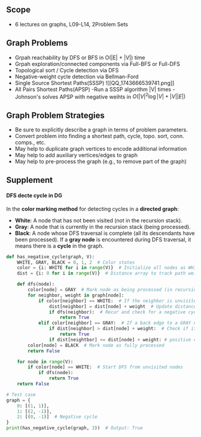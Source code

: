 ## Scope
+ 6 lectures on graphs, L09-L14, 2Problem Sets
## Graph Problems
+ Grpah reachability by DFS or BFS in O(|E| + |V|) time
+ Grpah exploration/connected components via Full-BFS or Full-DFS
+ Topological sort / Cycle detection via DFS
+ Negative-weight cycle detection via Bellman-Ford
+ Single Source Shortest Paths(SSSP)
![[QQ_1743666539741.png]]
+ All Pairs Shortest Paths(APSP)
-Run a SSSP algorithm |V| times
-Johnson's solves APSP with negative weihts in $O(|V|^2\log{|V|}+|V||E|)$
## Graph Problem Strategies
+ Be sure to explicitly describe a graph in terms of problem parameters.
+ Convert problem into finding a shortest path, cycle, topo. sort, conn. comps., etc.
+ May help to duplicate graph vertices to encode additional information
+ May help to add auxiliary vertices/edges to graph
+ May help to pre-process the graph (e.g., to remove part of the graph)
## Supplement
#### DFS decte cycle in DG
In the **color marking method** for detecting cycles in a **directed graph**:
- **White**: A node that has not been visited (not in the recursion stack).
- **Gray**: A node that is currently in the recursion stack (being processed).
- **Black**: A node whose DFS traversal is complete (all its descendants have been processed).
If a **gray node** is encountered during DFS traversal, it means there is a **cycle** in the graph.
```python
def has_negative_cycle(graph, V):
    WHITE, GRAY, BLACK = 0, 1, 2  # Color states
    color = {i: WHITE for i in range(V)}  # Initialize all nodes as WHITE (unvisited)
    dist = {i: 0 for i in range(V)}  # Distance array to track path weights

    def dfs(node):
        color[node] = GRAY  # Mark node as being processed (in recursion stack)
        for neighbor, weight in graph[node]:
            if color[neighbor] == WHITE:  # If the neighbor is unvisited, explore it
                dist[neighbor] = dist[node] + weight  # Update distance
                if dfs(neighbor):  # Recur and check for a negative cycle
                    return True
            elif color[neighbor] == GRAY:  # If a back edge to a GRAY node is found (cycle detected)
                if dist[neighbor] > dist[node] + weight:  # Check if it's a negative cycle
                    return True
                if dist[neightbor] <= dist[node] + weight: # positive cycle
        color[node] = BLACK  # Mark node as fully processed
        return False

    for node in range(V):
        if color[node] == WHITE:  # Start DFS from unvisited nodes
            if dfs(node):
                return True
    return False

# Test case
graph = {
    0: [(1, 1)], 
    1: [(2, -1)], 
    2: [(0, -1)]  # Negative cycle
}
print(has_negative_cycle(graph, 3))  # Output: True

```
